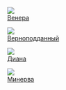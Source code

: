 ![](/books/prose_classic/Генрих%20Манн/Венера.jpg)  
[Венера](/books/prose_classic/Генрих%20Манн/Венера)

![](/books/prose_classic/Генрих%20Манн/Верноподданный.jpg)  
[Верноподданный](/books/prose_classic/Генрих%20Манн/Верноподданный)

![](/books/prose_classic/Генрих%20Манн/Диана.jpg)  
[Диана](/books/prose_classic/Генрих%20Манн/Диана)

![](/books/prose_classic/Генрих%20Манн/Минерва.jpg)  
[Минерва](/books/prose_classic/Генрих%20Манн/Минерва)
